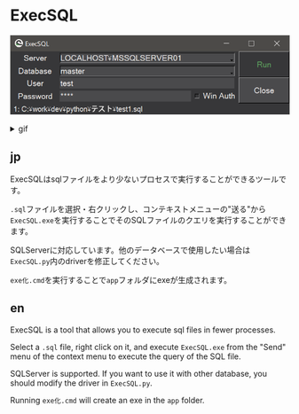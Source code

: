 # ExecSQL
![widget.png](./image/widget.png)

<details>
<summary>gif</summary>

![ExecSQL](https://user-images.githubusercontent.com/57471763/151695862-161cad0a-4afb-41cb-97d5-d5286c6eb0c3.gif)
</details>

## jp
ExecSQLはsqlファイルをより少ないプロセスで実行することができるツールです。

`.sql`ファイルを選択・右クリックし、コンテキストメニューの"送る"から`ExecSQL.exe`を実行することでそのSQLファイルのクエリを実行することができます。

SQLServerに対応しています。他のデータベースで使用したい場合は`ExecSQL.py`内のdriverを修正してください。

`exe化.cmd`を実行することで`app`フォルダにexeが生成されます。

## en
ExecSQL is a tool that allows you to execute sql files in fewer processes.

Select a `.sql` file, right click on it, and execute `ExecSQL.exe` from the "Send" menu of the context menu to execute the query of the SQL file.

SQLServer is supported. If you want to use it with other database, you should modify the driver in `ExecSQL.py`.

Running `exe化.cmd` will create an exe in the `app` folder.
